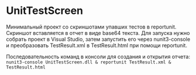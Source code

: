 # UnitTestScreen
Минимальный проект со скриншотами упавших тестов в reportunit. Скриншот вставляется в отчет в виде base64 текста.
Для запуска нужно собрать проект в Visual Studio, затем запустить его через nunit3-console и преобразовать TestResult.xml в TestResult.html при помощи reportunit.

Последовательность команд в консоли для создания и открытия отчета:
```nunit3-console UnitTestScreen.dll & reportunit TestResult.xml & TestResult.html```


